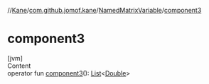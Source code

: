 //[Kane](../../index.md)/[com.github.jomof.kane](../index.md)/[NamedMatrixVariable](index.md)/[component3](component3.md)



# component3  
[jvm]  
Content  
operator fun [component3](component3.md)(): [List](https://kotlinlang.org/api/latest/jvm/stdlib/kotlin.collections/-list/index.html)<[Double](https://kotlinlang.org/api/latest/jvm/stdlib/kotlin/-double/index.html)>  



